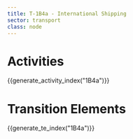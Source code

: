 ```yaml
---
title: T-1B4a - International Shipping
sector: transport
class: node
---
```




# Activities

{{generate_activity_index("1B4a")}}


# Transition Elements

{{generate_te_index("1B4a")}}


